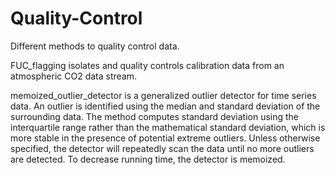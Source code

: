 # Quality-Control
Different methods to quality control data.

FUC_flagging isolates and quality controls calibration data from an atmospheric CO2 data stream.

memoized_outlier_detector is a generalized outlier detector for time series data. An outlier is identified using the median and standard deviation of the surrounding data. The method computes standard deviation using the interquartile range rather than the mathematical standard deviation, which is more stable in the presence of potential extreme outliers. Unless otherwise specified, the detector will repeatedly scan the data until no more outliers are detected. To decrease running time, the detector is memoized.
